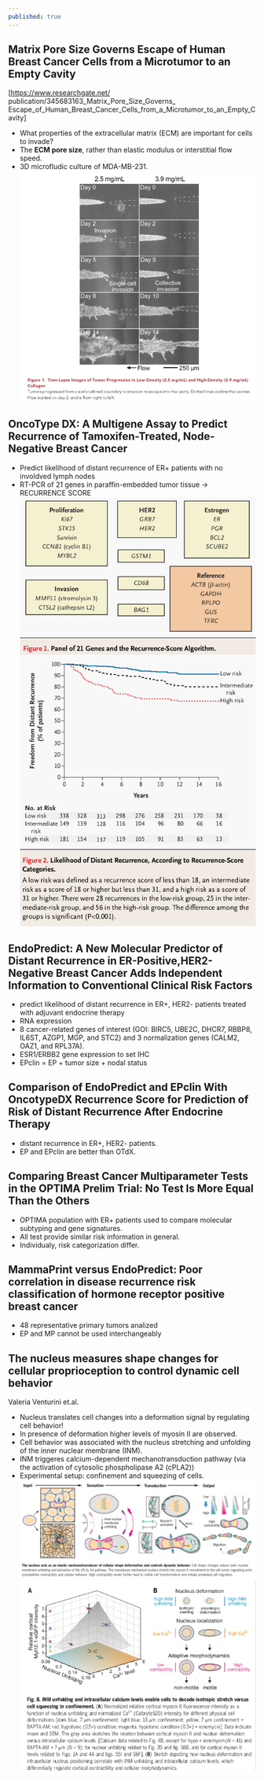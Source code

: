 ```yaml
---
published: true
---
```

## Matrix Pore Size Governs Escape of Human Breast Cancer Cells from a Microtumor to an Empty Cavity

[https://www.researchgate.net/
publication/345683163_Matrix_Pore_Size_Governs_
Escape_of_Human_Breast_Cancer_Cells_from_a_Microtumor_to_an_Empty_Cavity]

- What properties of the extracellular matrix (ECM) are important for cells to invade?
- The **ECM pore size**, rather than elastic modulus or interstitial flow speed.
- 3D microfludic culture of MDA-MB-231.
![config.yml](/images/Selection_156.png)

## OncoType DX: A Multigene Assay to Predict Recurrence of Tamoxifen-Treated, Node-Negative Breast Cancer

- Predict likelihood of distant recurrence of ER+ patients with no involdved lymph nodes
- RT-PCR of 21 genes in paraffin-embedded tumor tissue -> RECURRENCE SCORE
![config.yml](/images/Selection_157.png)
![config.yml](/images/Selection_158.png)

## EndoPredict: A New Molecular Predictor of Distant Recurrence in ER-Positive,HER2-Negative Breast Cancer Adds Independent Information to Conventional Clinical Risk Factors

- predict likelihood of distant recurrence in ER+, HER2- patients treated with adjuvant endocrine therapy
- RNA expression
- 8 cancer-related genes of interest (GOI: BIRC5, UBE2C, DHCR7, RBBP8, IL6ST, AZGP1,
MGP, and STC2) and 3 normalization genes (CALM2, OAZ1, and RPL37A).
- ESR1/ERBB2 gene expression to set IHC
- EPclin = EP + tumor size + nodal status

## Comparison of EndoPredict and EPclin With OncotypeDX Recurrence Score for Prediction of Risk of Distant Recurrence After Endocrine Therapy

- distant recurrence in ER+, HER2- patients. 
- EP and EPclin are better than OTdX.

## Comparing Breast Cancer Multiparameter Tests in the OPTIMA Prelim Trial: No Test Is More Equal Than the Others

- OPTIMA population with ER+ patients used to compare molecular subtyping and gene signatures.
- All test provide similar risk information in general. 
- Individualy, risk categorization differ.

## MammaPrint versus EndoPredict: Poor correlation in disease recurrence risk classification of hormone receptor positive breast cancer

- 48 representative primary tumors analized
- EP and MP cannot be used interchangeably

## The nucleus measures shape changes for cellular proprioception to control dynamic cell behavior 
Valeria Venturini et.al.

- Nucleus translates cell changes into a deformation signal by regulating cell behavior!
- In presence of deformation higher levels of myosin II are observed.
- Cell behavior was associated with the nucleus stretching and unfolding of the inner nuclear membrane (INM).
- INM triggeres calcium-dependent mechanotransduction pathway (via the activation of cytosolic phospholipase A2 (cPLA2))
- Experimental setup: confinement and squeezing of cells. 
![config.yml](/images/Selection_159.png)
![config.yml](/images/Selection_160.png)



